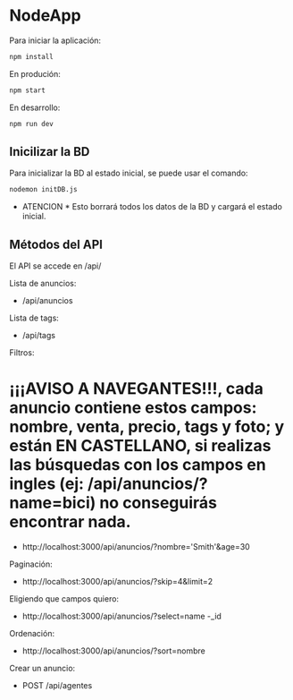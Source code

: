 # NodeApp

Para iniciar la aplicación:

```sh
npm install
```

En produción:

```sh
npm start
```

En desarrollo:

```sh
npm run dev
```

## Inicilizar la BD

Para inicializar la BD al estado inicial, se puede usar el comando:

```sh
nodemon initDB.js
```

* ATENCION * Esto borrará todos los datos de la BD y cargará el estado inicial.

## Métodos del API

El API se accede en /api/

Lista de anuncios:

- /api/anuncios


Lista de tags:

- /api/tags

Filtros:

# ¡¡¡AVISO A NAVEGANTES!!!, cada anuncio contiene estos campos: nombre, venta, precio, tags y foto; y están EN CASTELLANO, si realizas las búsquedas con los campos en ingles (ej: /api/anuncios/?name=bici) no conseguirás encontrar nada.
- http://localhost:3000/api/anuncios/?nombre='Smith'&age=30

Paginación:
- http://localhost:3000/api/anuncios/?skip=4&limit=2

Eligiendo que campos quiero:
- http://localhost:3000/api/anuncios/?select=name -_id

Ordenación:
- http://localhost:3000/api/anuncios/?sort=nombre



Crear un anuncio:

- POST /api/agentes


